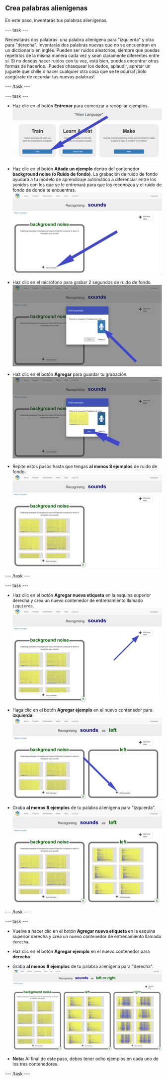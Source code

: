 ## Crea palabras alienígenas
En este paso, inventarás tus palabras alienígenas.

--- task ---

Necesitarás dos palabras: una palabra alienígena para "izquierda" y otra para "derecha". Inventarás dos palabras nuevas que no se encuentran en un diccionario en inglés. Pueden ser ruidos aleatorios, siempre que puedas repetirlos de la misma manera cada vez y sean claramente diferentes entre sí. Si no deseas hacer ruidos con tu voz, está bien, puedes encontrar otras formas de hacerlos. ¡Puedes chasquear los dedos, aplaudir, apretar un juguete que chille o hacer cualquier otra cosa que se te ocurra! ¡Solo asegúrate de recordar tus nuevas palabras!

--- /task ---

--- task ---

+ Haz clic en el botón **Entrenar** para comenzar a recopilar ejemplos. ![Flecha que apunta al botón del entrenar](images/click-train.png)

+ Haz clic en el botón **Añade un ejemplo** dentro del contenedor **background noise (o Ruido de fondo)**. La grabación de ruido de fondo ayudará a tu modelo de aprendizaje automático a diferenciar entre los sonidos con los que se le entrenará para que los reconozca y el ruido de fondo de donde te encuentras. ![Flecha que apunta al botón agregar ejemplo](images/background-noise-annotated.png)

+ Haz clic en el micrófono para grabar 2 segundos de ruido de fondo. ![Flecha que apunta al botón micrófono](images/add-example-annotated.png)

+ Haz clic en el botón **Agregar** para guardar tu grabación. ![Flecha que apunta al botón agregar](images/save-example-annotated.png)

+ Repite estos pasos hasta que tengas **al menos 8 ejemplos** de ruido de fondo. ![contenedor lleno de 8 ejemplos de fondo](images/8-background.png)

--- /task ---

--- task ---

+ Haz clic en el botón **Agregar nueva etiqueta** en la esquina superior derecha y crea un nuevo contenedor de entrenamiento llamado `izquierda`. ![Flecha que apunta al botón agregar nueva etiqueta](images/8-background-annotated.png)

+ Haga clic en el botón **Agregar ejemplo** en el nuevo contenedor para **izquierda**. ![Flecha que apunta al botón agregar ejemplo](images/left-empty-annotated.png)

+ Graba **al menos 8 ejemplos** de tu palabra alienígena para "izquierda". ![contenedor lleno de 8 ejemplos para izquierda](images/8-left.png)

--- /task ---


--- task ---

+ Vuelve a hacer clic en el botón **Agregar nueva etiqueta** en la esquina superior derecha y crea un nuevo contenedor de entrenamiento llamado `derecha`.

+ Haz clic en el botón **Agregar ejemplo** en el nuevo contenedor para **derecha**.

+ Graba **al menos 8 ejemplos** de tu palabra alienígena para "derecha". ![contenedor lleno de 8 ejemplos para derecha](images/8-right.png)

+ **Nota:** Al final de este paso, debes tener ocho ejemplos en cada uno de los tres contenedores.

--- /task ---
